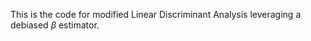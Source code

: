 This is the code for modified Linear Discriminant Analysis leveraging a debiased $\beta$ estimator.

